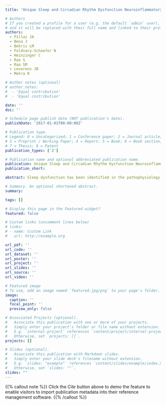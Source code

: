 ```yaml
---
title: 'Unique Sleep and Circadian Rhythm Dysfunction Neuroinflammatory and Immune Profiles in Alzheimer`s Disease with Mild Cognitive Impairment'

# Authors
# If you created a profile for a user (e.g. the default `admin` user), write the username (folder name) here
# and it will be replaced with their full name and linked to their profile.
authors:
  - Pillai JA
  - Bena J
  - Bekris LM
  - Foldvary-Schaefer N
  - Heinzinger C
  - Rao S
  - Rao SM
  - Leverenz JB
  - Mehra R

# Author notes (optional)
# author_notes:
#  - 'Equal contribution'
#  - 'Equal contribution'

date: ''
doi: ''

# Schedule page publish date (NOT publication's date).
publishDate: '2017-01-01T00:00:00Z'

# Publication type.
# Legend: 0 = Uncategorized; 1 = Conference paper; 2 = Journal article;
# 3 = Preprint / Working Paper; 4 = Report; 5 = Book; 6 = Book section;
# 7 = Thesis; 8 = Patent
publication_types: ['2']

# Publication name and optional abbreviated publication name.
publication: Unique Sleep and Circadian Rhythm Dysfunction Neuroinflammatory and Immune Profiles in Alzheimer`s Disease with Mild Cognitive Impairment
publication_short: 

abstract: Sleep dysfunction has been identified in the pathophysiology of Alzheimer’s disease (AD); however, the role and mechanism of circadian rhythm dysfunction is less well understood. In a well-characterized cohort of patients with AD at the mild cognitive impairment stage (MCI-AD), we identify that circadian rhythm irregularities were accompanied by altered humoral immune responses detected in both the cerebrospinal fluid and plasma as well as alterations of cerebrospinal fluid biomarkers of neurodegeneration. On the other hand, sleep disruption was more so associated with abnormalities in circulating markers of immunity and inflammation and decrements in cognition.

# Summary. An optional shortened abstract.
summary: 

tags: []

# Display this page in the Featured widget?
featured: false

# Custom links (uncomment lines below)
# links:
# - name: Custom Link
#   url: http://example.org

url_pdf: ''
url_code: ''
url_dataset: ''
url_poster: ''
url_project: ''
url_slides: ''
url_source: ''
url_video: ''

# Featured image
# To use, add an image named `featured.jpg/png` to your page's folder.
image:
  caption: ''
  focal_point: ''
  preview_only: false

# Associated Projects (optional).
#   Associate this publication with one or more of your projects.
#   Simply enter your project's folder or file name without extension.
#   E.g. `internal-project` references `content/project/internal-project/index.md`.
#   Otherwise, set `projects: []`.
projects: []

# Slides (optional).
#   Associate this publication with Markdown slides.
#   Simply enter your slide deck's filename without extension.
#   E.g. `slides: "example"` references `content/slides/example/index.md`.
#   Otherwise, set `slides: ""`.
slides: ""
---
```


{{% callout note %}}
Click the _Cite_ button above to demo the feature to enable visitors to import publication metadata into their reference management software.
{{% /callout %}}
